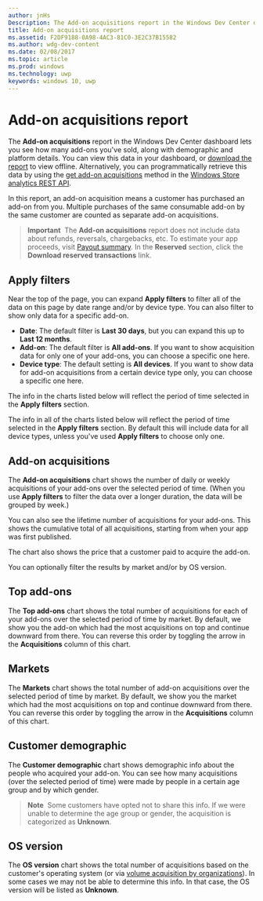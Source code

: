```yaml
---
author: jnHs
Description: The Add-on acquisitions report in the Windows Dev Center dashboard lets you see how many add-ons you've sold, along with demographic and platform details.
title: Add-on acquisitions report
ms.assetid: F2DF9188-0A98-4AC3-81C0-3E2C37B15582
ms.author: wdg-dev-content
ms.date: 02/08/2017
ms.topic: article
ms.prod: windows
ms.technology: uwp
keywords: windows 10, uwp
---
```


# Add-on acquisitions report


The **Add-on acquisitions** report in the Windows Dev Center dashboard lets you see how many add-ons you've sold, along with demographic and platform details. You can view this data in your dashboard, or [download the report](download-analytic-reports.md) to view offline. Alternatively, you can programmatically retrieve this data by using the [get add-on acquisitions](../monetize/get-in-app-acquisitions.md) method in the [Windows Store analytics REST API](../monetize/access-analytics-data-using-windows-store-services.md).

In this report, an add-on acquisition means a customer has purchased an add-on from you. Multiple purchases of the same consumable add-on by the same customer are counted as separate add-on acquisitions.

> **Important**  The **Add-on acquisitions** report does not include data about refunds, reversals, chargebacks, etc. To estimate your app proceeds, visit [Payout summary](payout-summary.md). In the **Reserved** section, click the **Download reserved transactions** link.

## Apply filters


Near the top of the page, you can expand **Apply filters** to filter all of the data on this page by date range and/or by device type. You can also filter to show only data for a specific add-on.

-   **Date**: The default filter is **Last 30 days**, but you can expand this up to **Last 12 months**.
-   **Add-on**: The default filter is **All add-ons**. If you want to show acquisition data for only one of your add-ons, you can choose a specific one here.
-   **Device type**: The default setting is **All devices**. If you want to show data for add-on acquisitions from a certain device type only, you can choose a specific one here.

The info in the charts listed below will reflect the period of time selected in the **Apply filters** section.

The info in all of the charts listed below will reflect the period of time selected in the **Apply filters** section. By default this will include data for all device types, unless you've used **Apply filters** to choose only one.

## Add-on acquisitions


The **Add-on acquisitions** chart shows the number of daily or weekly acquisitions of your add-ons over the selected period of time. (When you use **Apply filters** to filter the data over a longer duration, the data will be grouped by week.)

You can also see the lifetime number of acquisitions for your add-ons. This shows the cumulative total of all acquisitions, starting from when your app was first published.

The chart also shows the price that a customer paid to acquire the add-on.

You can optionally filter the results by market and/or by OS version.

## Top add-ons

The **Top add-ons** chart shows the total number of acquisitions for each of your add-ons over the selected period of time by market. By default, we show you the add-on which had the most acquisitions on top and continue downward from there. You can reverse this order by toggling the arrow in the **Acquisitions** column of this chart.

## Markets

The **Markets** chart shows the total number of add-on acquisitions over the selected period of time by market. By default, we show you the market which had the most acquisitions on top and continue downward from there. You can reverse this order by toggling the arrow in the **Acquisitions** column of this chart.

## Customer demographic

The **Customer demographic** chart shows demographic info about the people who acquired your add-on. You can see how many acquisitions (over the selected period of time) were made by people in a certain age group and by which gender.

> **Note**  Some customers have opted not to share this info. If we were unable to determine the age group or gender, the acquisition is categorized as **Unknown**.

## OS version

The **OS version** chart shows the total number of acquisitions based on the customer's operating system (or via [volume acquisition by organizations](organizational-licensing.md)). In some cases we may not be able to determine this info. In that case, the OS version will be listed as **Unknown**.

 

 
